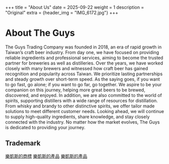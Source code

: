 +++
title = "About Us"
date = 2025-09-22
weight = 1
description = "Original"
extra = {header_img = "IMG_6172.jpg"}
+++

# About The Guys
The Guys Trading Company was founded in 2018, an era of rapid growth in Taiwan’s craft beer industry. From day one, we have focused on providing reliable ingredients and professional services, aiming to become the trusted partner for breweries as well as distilleries. 
Over the years, we have worked closely with many brewers and witnessed how craft beer has gained recognition and popularity across Taiwan. We prioritize lasting partnerships and steady growth over short-term speed. As the saying goes, if you want to go fast, go alone; if you want to go far, go together. We aspire to be your companion on this journey, helping more great beers to be brewed, discovered, and enjoyed.
In addition, we are also committed to the world of spirits, supporting distillers with a wide range of resources for distillation. From whisky and brandy to other distinctive spirits, we offer tailor made solutions to meet different customer needs.
Looking ahead, we will continue to supply high-quality ingredients, share knowledge, and stay closely connected with the industry. No matter how the market evolves, The Guys is dedicated to providing your journey.

## Trademark
<div class="gallery">
      <a href="/img/LOGO.png" data-ngthumb="/img/LOGO.png">樂凱斯的商標</a>
      <a href="/img/IMG_1884.jpg" data-ngthumb="/img/IMG_1884.jpg">樂凱斯的產品</a>
      <a href="/img/35A0076.jpg" data-ngthumb="/img/35A0076.jpg">樂凱斯的產品</a>
</div>
